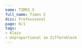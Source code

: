 ```yaml
---
name: TIMES_5
full_name: Times 5
disc: Professional
page: 6/1
tags:
- Klein
- Unproportional im Ziffernblock
---
```


